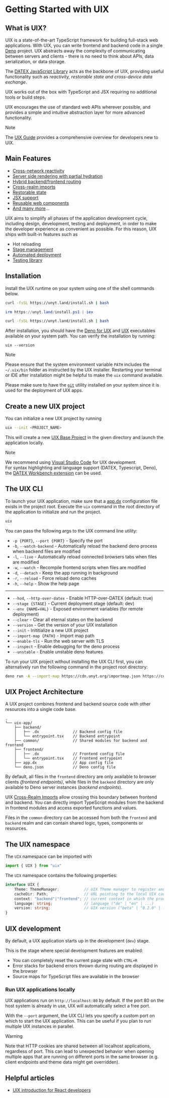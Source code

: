 # Getting Started with UIX

## What is UIX?

UIX is a state-of-the-art TypeScript framework for building full-stack web applications.
With UIX, you can write frontend and backend code in a single [Deno](https://docs.deno.com/runtime/manual) project.
UIX abstracts away the complexity of communicating between servers and clients - there is no need to think about APIs, data serialization, or data storage.

The [DATEX JavaScript Library](https://docs.unyt.org/manual/datex/introduction) acts as the backbone of UIX, providing useful functionality such as *reactivity, restorable state and cross-device data exchange*.

UIX works out of the box with TypeScript and JSX requiring no additional tools or build steps.

UIX encourages the use of standard web APIs wherever possible, and provides a simple and intuitive abstraction layer for more advanced functionality.

> [!NOTE]
> The [UIX Guide](./18%20Guide.md) provides a comprehensive overview for developers new to UIX.


## Main Features

 * [Cross-network reactivity](02%20Cross-Realm%20Imports.md#Reactivity)
 * [Server side rendering with partial hydration](08%20Rendering%20Methods.md)
 * [Hybrid backend/frontend routing](05%20Entrypoints%20and%20Routing.md)
 * [Cross-realm imports](./02%20Cross-Realm%20Imports.md#cross-realm-imports)
 * [Restorable state](06%20Persistent%20Contexts.md)
 * [JSX support](./03%20JSX.md)
 * [Reusable web components](./04%20Components.md)
 * [And many more](https://uix.unyt.org)...

UIX aims to simplify all phases of the application development cycle, including design, development, testing and deployment, in order to make the developer experience as convenient as possible. 
For this reason, UIX ships with built-in features such as

 * Hot reloading
 * [Stage management](./09%20Configuration.md#app-deployment-stages)
 * [Automated deployment](./15%20Deployment.md)
 * [Testing library](https://github.com/unyt-org/unyt-tests/)

## Installation

Install the UIX runtime on your system using one of the shell commands below.

<unyt-tabs>
<unyt-tab label="macOS" default>

```sh
curl -fsSL https://unyt.land/install.sh | bash
```

</unyt-tab>
<unyt-tab label="Windows">

```powershell
irm https://unyt.land/install.ps1 | iex
```

</unyt-tab>
<unyt-tab label="Linux">

```sh
curl -fsSL https://unyt.land/install.sh | bash
```

</unyt-tab>
</unyt-tabs>

After installation, you should have the [Deno for UIX](https://github.com/unyt-org/deno) and [UIX](https://github.com/unyt-org/uix) executables available on your system path. You can verify the installation by running:

```shell
uix --version
```


> [!NOTE]
> Please ensure that the system environment variable `PATH` includes the `~/.uix/bin` folder as instructed by the UIX installer. Restarting your terminal or IDE after installation might be helpful to make the `uix` command available.

Please make sure to have the [`git`](https://git-scm.com/downloads) utility installed on your system since it is used for the deployment of UIX apps.

## Create a new UIX project

You can initialize a new UIX project by running
```bash
uix --init <PROJECT_NAME>
```

This will create a new [UIX Base Project](https://github.com/unyt-org/uix-base-project.git) in the given directory and launch the application locally.

> [!NOTE]
> We recommend using <a target="_blank" href="https://code.visualstudio.com/download">Visual Studio Code</a> for UIX development.<br/>
> For syntax highlighting and language support (DATEX, Typescript, Deno), the <a target="_blank" href="https://marketplace.visualstudio.com/items?itemName=unytorg.datex-workbench">DATEX Workbench extension</a> can be used.


## The UIX CLI
To launch your UIX application, make sure that a [app.dx](./09%20Configuration.md#the-app-dx-file) configuration file exists in the project root.
Execute the `uix` command in the root directory of the application to initialize and run the project.

```bash
uix
```

You can pass the following args to the UIX command line utility:
* `-p {PORT}`, `--port {PORT}`  - Specify the port
* `-b`, `--watch-backend`       - Automatically reload the backend deno process when backend files are modified
* `-l`, `--live`                - Automatically reload connected browsers tabs when files are modified
* `-w`, `--watch`               - Recompile frontend scripts when files are modified
* `-d`, `--detach`              - Keep the app running in background
* `-r`, `--reload`              - Force reload deno caches
* `-h`, `--help`                - Show the help page

---

* `--hod`, `--http-over-datex`  - Enable HTTP-over-DATEX (default: true)
* `--stage {STAGE}`             - Current deployment stage (default: dev)
* `--env {NAME=VAL}`            - Exposed environment variables (for remote deployment)
* `--clear`                     - Clear all eternal states on the backend
* `--version`                   - Get the version of your UIX installation
* `--init`                      - Inititialize a new UIX project
* `--import-map {PATH}`         - Import map path
* `--enable-tls`                - Run the web server with TLS
* `--inspect`                   - Enable debugging for the deno process
* `--unstable`                  - Enable unstable deno features


To run your UIX project without installing the UIX CLI first, you can alternatively run the following command in the project root directory:
```bash
deno run -A --import-map https://cdn.unyt.org/importmap.json https://cdn.unyt.org/uix/run.ts
```

## UIX Project Architecture
A UIX project combines frontend and backend source code with other resources into a single code base.

```
.
└── uix-app/
    ├── backend/
    │   ├── .dx               // Backend config file
    │   └── entrypoint.tsx    // Backend entrypoint
    ├── common/               // Shared modules for backend and frontend
    ├── frontend/
    │   ├── .dx               // Frontend config file
    │   └── entrypoint.tsx    // Frontend entrypoint
    ├── app.dx                // App config file
    └── deno.json             // Deno config file
```

By default, all files in the `frontend` directory are only available to browser clients *(frontend endpoints)*, while files in the `backend` directory are only available to Deno server instances (*backend endpoints*).

UIX [Cross-Realm Imports](./02%20Cross-Realm%20Imports.md#cross-realm-imports) allow crossing this boundary between frontend and backend. You can directly import TypeScript modules from the backend in frontend modules and access exported functions and values.

Files in the `common` directory can be accessed from both the `frontend` and `backend` realm and can contain shared logic, types, components or resources.

## The UIX namespace
The `UIX` namespace can be imported
with
```ts
import { UIX } from "uix"
```

The `UIX` namespace contains the following properties:

```ts
interface UIX {
    Theme: ThemeManager;           // UIX Theme manager to register and activate themes and dark/light mode
    cacheDir: Path;                // URL pointing to the local UIX cache directory
    context: "backend"|"frontend"; // current context in which the process is running
    language: string;              // language ("de" | "en" | ...)
    version: string;               // UIX version ("beta" | "0.2.0" | ...)
}
```

## UIX development

By default, a UIX application starts up in the development (`dev`) stage. 

This is the stage where special development features are enabled:
 * You can completely reset the current page state with `CTRL+R`
 * Error stacks for backend errors thrown during routing are displayed in the browser
 * Source maps for TypeScript files are available in the browser

### Run UIX applications locally

UIX applications run on `http://localhost:80` by default.
If the port 80 on the host system is already in use, UIX will automatically select a free port.

With the `--port` argument, the UIX CLI lets you specify a custom port on which to start the UIX application. This can be useful if you plan to run multiple UIX instances in parallel.

> [!WARNING]
> Note that HTTP cookies are shared between all localhost applications, regardless of port.
> This can lead to unexpected behavior when opening multiple apps that are running on different ports in the same browser (e.g. client endpoints and theme data might get overridden).


## Helpful articles

* [UIX introduction for React developers](https://unyt.blog/article/2023-11-03-gettings-started-with-uix-coming-from-react)
